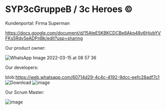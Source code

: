 # SYP3cGruppeB / 3c Heroes ©

 Kundenportal: Firma Superman
 
 https://docs.google.com/document/d/15AteE5KBKCDCBe8Akp48v6HjvbYVFKs5Rdy5eADPnBk/edit?usp=sharing
 
 Our product owner:
 
 ![WhatsApp Image 2022-03-15 at 08 57 36](https://user-images.githubusercontent.com/91054102/158331914-d8176600-e348-4469-8541-1133fa940d20.jpeg)


 Our developers:
 
 blob:https://web.whatsapp.com/60714d29-4c4c-4192-9dcc-eefc28adf7c1
 ![Download](https://user-images.githubusercontent.com/91054102/158330845-7225dc2d-7802-43e7-aac9-320c154b63ca.jpg) 
 ![image](https://user-images.githubusercontent.com/91054102/158331186-90c5ee86-b6bc-4bdf-ae4d-e7f64d96c328.png)

 Our Scrum Master:

 ![image](https://user-images.githubusercontent.com/91054102/158331507-b3d8470b-6c3d-4697-ae6c-a66d864bb1f7.png)



 

 
 



